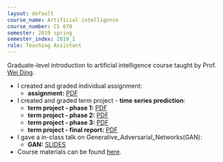 ```yaml
---
layout: default
course_name: Artificial intelligence
course_number: CS 670
semester: 2019 spring 
semester_index: 2019_1
role: Teaching Assistant
---
```

Graduate-level introduction to artificial intelligence course taught by Prof. [Wei Ding](https://www.cs.umb.edu/~ding). 
- I created and graded individual assignment:
    - **assignment:**  <a href="{{ 'teaching/2019-spring-cs670/Individual_Assignment_2_Naive_Bayes.pdf' | prepend: '/assets/pdf/' | relative_url }}" class="z-depth-0 badge global-theme-block button-block text-uppercase" role="button" target="_blank">PDF</a>
- I created and graded term project - **time series prediction**:
    - **term project - phase 1:**  <a href="{{ 'teaching/2019-spring-cs670/Term_Project_Phase_1_ARIMA.pdf' | prepend: '/assets/pdf/' | relative_url }}" class="z-depth-0 badge global-theme-block button-block text-uppercase" role="button" target="_blank">PDF</a>
    - **term project - phase 2:**  <a href="{{ 'teaching/2019-spring-cs670/Term_Project_Phase_2_RNN.pdf' | prepend: '/assets/pdf/' | relative_url }}" class="z-depth-0 badge global-theme-block button-block text-uppercase" role="button" target="_blank">PDF</a>
    - **term project - phase 3:**  <a href="{{ 'teaching/2019-spring-cs670/Term_Project_Phase_3_CNN.pdf' | prepend: '/assets/pdf/' | relative_url }}" class="z-depth-0 badge global-theme-block button-block text-uppercase" role="button" target="_blank">PDF</a>
    - **term project - final report:**  <a href="{{ 'teaching/2019-spring-cs670/Term_Project_Final_Report_and_Final_Presentation.pdf' | prepend: '/assets/pdf/' | relative_url }}" class="z-depth-0 badge global-theme-block button-block text-uppercase" role="button" target="_blank">PDF</a>
- I gave a in-class talk on Generative_Adversarial_Networks(GAN):
    - **GAN:** <a href="{{ 'teaching/2019-spring-cs670/Generative_Adversarial_Networks.pdf' | prepend: '/assets/pdf/' | relative_url }}" class="z-depth-0 badge global-theme-block button-block text-uppercase" role="button" target="_blank">SLIDES</a> 
- Course materials can be found [here](https://www.cs.umb.edu/~ding/classes/470_670/). 
